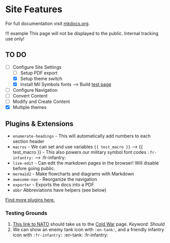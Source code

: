 # Site Features

For full documentation visit [mkdocs.org](https://www.mkdocs.org).

!!! example
    This page will not be displayed to the public. Internal tracking use only!

## TO DO

- [ ] Configure Site Settings
    * [ ] Setup PDF export
    * [x] Setup theme switch
    * [x] Install Mil Symbols fonts --> Build [test page](symbols.html)
- [ ] Configure Navigation
- [ ] Convert Content
- [ ] Modify and Create Content
- [x] Multiple themes

## Plugins & Extensions

- `enumerate-headings` - This will automatically add numbers to each section header
- `macros` - We can set and use variables `{{ test_macro }}` --> {{ test_macro }}
      - This also powers our military symbol font codes `:fr-infantry:` --> :fr-infantry:
- `live-edit` - Can edit the markdown pages in the browser! Will disable before going public.
- `mermaid2` - Make flowcharts and diagrams with Markdown
- `awesome-nav` - Reorganize the navigation
- `exporter` - Exports the docs into a PDF
- `abbr` Abbreviations have helpers (see below)

[Find more plugins here.](https://github.com/mkdocs/catalog)

### Testing Grounds

1. [This link to NATO](FCCW/FCCW.html#NATO) should take us to the [Cold War](FCCW/FCCW.html#NATO) page. _Keyword: *Should*_
2. We can show an enemy tank icon with `:en-tank:`, and a friendly infantry icon with `:fr-infantry:`
:en-tank: :fr-infantry:
